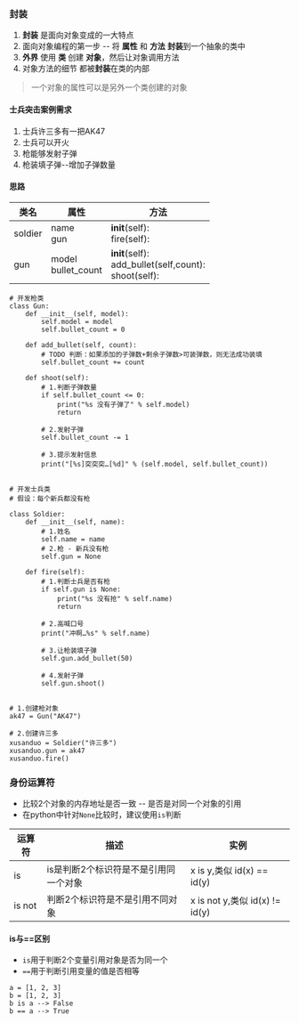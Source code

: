 ### 封装
1. **封装** 是面向对象变成的一大特点
2. 面向对象编程的第一步 -- 将 **属性** 和 **方法** **封装**到一个抽象的类中
3. **外界** 使用 **类** 创建 **对象**，然后让对象调用方法
4. 对象方法的细节 都被**封装**在类的内部

> 一个对象的属性可以是另外一个类创建的对象

#### 士兵突击案例需求
1. 士兵许三多有一把AK47
2. 士兵可以开火
3. 枪能够发射子弹
4. 枪装填子弹--增加子弹数量

#### 思路
|类名|属性|方法|
|---|---|---|
|soldier|name<br>gun</br>|__init__(self):<br>fire(self):</br>|
|gun|model<br>bullet_count</br>|__init__(self):<br>add_bullet(self,count):</br>shoot(self):|

```
# 开发枪类
class Gun:
    def __init__(self, model):
        self.model = model
        self.bullet_count = 0

    def add_bullet(self, count):
        # TODO 判断：如果添加的子弹数+剩余子弹数>可装弹数，则无法成功装填
        self.bullet_count += count

    def shoot(self):
        # 1.判断子弹数量
        if self.bullet_count <= 0:
            print("%s 没有子弹了" % self.model)
            return

        # 2.发射子弹
        self.bullet_count -= 1

        # 3.提示发射信息
        print("[%s]突突突…[%d]" % (self.model, self.bullet_count))


# 开发士兵类
# 假设：每个新兵都没有枪

class Soldier:
    def __init__(self, name):
        # 1.姓名
        self.name = name
        # 2.枪 - 新兵没有枪
        self.gun = None

    def fire(self):
        # 1.判断士兵是否有枪
        if self.gun is None:
            print("%s 没有抢" % self.name)
            return

        # 2.高喊口号
        print("冲啊…%s" % self.name)

        # 3.让枪装填子弹
        self.gun.add_bullet(50)

        # 4.发射子弹
        self.gun.shoot()


# 1.创建枪对象
ak47 = Gun("AK47")

# 2.创建许三多
xusanduo = Soldier("许三多")
xusanduo.gun = ak47
xusanduo.fire()
```

### 身份运算符
* 比较2个对象的内存地址是否一致 -- 是否是对同一个对象的引用
* 在python中针对`None`比较时，建议使用`is`判断

|运算符|描述|实例|
|---|---|---|
|is|is是判断2个标识符是不是引用同一个对象|x is y,类似 id(x) == id(y)|
|is not|判断2个标识符是不是引用不同对象|x is not y,类似 id(x) != id(y)|

#### is与==区别
* `is`用于判断2个变量引用对象是否为同一个
* `==`用于判断引用变量的值是否相等

```
a = [1, 2, 3]
b = [1, 2, 3]
b is a --> False
b == a --> True
```
